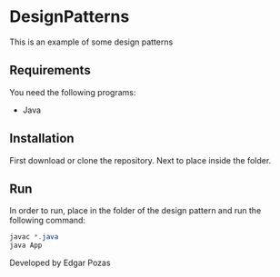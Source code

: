 # DesignPatterns

This is an example of some design patterns

## Requirements

You need the following programs:
* Java

## Installation

First download or clone the repository. Next to place inside the folder.

## Run

In order to run, place in the folder of the design pattern and run the following command:

```java
javac *.java
java App
```

Developed by Edgar Pozas
